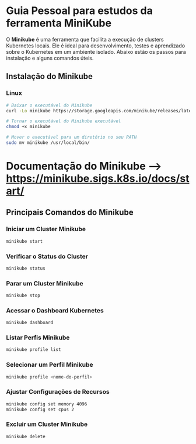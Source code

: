 # Guia Pessoal para estudos da ferramenta MiniKube
O **Minikube** é uma ferramenta que facilita a execução de clusters Kubernetes locais. Ele é ideal para desenvolvimento, testes e aprendizado sobre o Kubernetes em um ambiente isolado. Abaixo estão os passos para instalação e alguns comandos úteis.

## Instalação do Minikube

### Linux

```bash
# Baixar o executável do Minikube
curl -Lo minikube https://storage.googleapis.com/minikube/releases/latest/minikube-linux-amd64

# Tornar o executável do Minikube executável
chmod +x minikube

# Mover o executável para um diretório no seu PATH
sudo mv minikube /usr/local/bin/
```

# Documentação do Minikube --> https://minikube.sigs.k8s.io/docs/start/

## Principais Comandos do Minikube

### Iniciar um Cluster Minikube

```bash
minikube start
```

### Verificar o Status do Cluster

```bash
minikube status
```

### Parar um Cluster Minikube

```bash
minikube stop
```

### Acessar o Dashboard Kubernetes

```bash
minikube dashboard
```

### Listar Perfis Minikube

```bash
minikube profile list
```

### Selecionar um Perfil Minikube

```bash
minikube profile <nome-do-perfil>
```

### Ajustar Configurações de Recursos

```bash
minikube config set memory 4096
minikube config set cpus 2
```

### Excluir um Cluster Minikube

```bash
minikube delete
```
